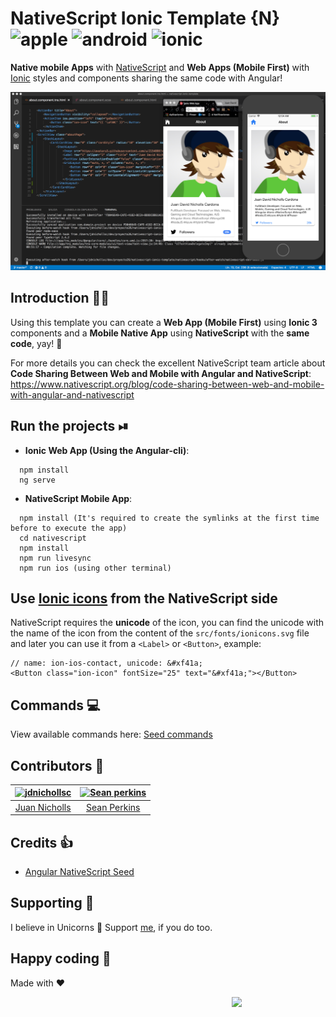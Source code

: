 # NativeScript Ionic Template {N} ![apple](https://cdn3.iconfinder.com/data/icons/picons-social/57/16-apple-32.png) ![android](https://cdn3.iconfinder.com/data/icons/logos-3/228/android-32.png) ![ionic](https://cdn3.iconfinder.com/data/icons/logos-3/512/Ionic_Logo-2-64.png)
**Native mobile Apps** with [NativeScript](https://www.nativescript.org/) and **Web Apps (Mobile First)** with [Ionic](http://ionicframework.com/) styles and components sharing the same code with Angular!

![NativeScript and Ionic](img/nativescript-ionic.png)

## Introduction 👨‍💻
Using this template you can create a **Web App (Mobile First)** using **Ionic 3** components and a **Mobile Native App** using **NativeScript** with the **same code**, yay! 👏

For more details you can check the excellent NativeScript team article about **Code Sharing Between Web and Mobile with Angular and NativeScript**: https://www.nativescript.org/blog/code-sharing-between-web-and-mobile-with-angular-and-nativescript

## Run the projects ⏯

* **Ionic Web App (Using the Angular-cli)**:
```
  npm install
  ng serve
```

* **NativeScript Mobile App**:
```
  npm install (It's required to create the symlinks at the first time before to execute the app)
  cd nativescript
  npm install
  npm run livesync
  npm run ios (using other terminal)
```

## Use [Ionic icons](https://ionicframework.com/docs/ionicons/) from the NativeScript side
NativeScript requires the **unicode** of the icon, you can find the unicode with the name of the icon from the content of the `src/fonts/ionicons.svg` file and later you can use it from a `<Label>` or `<Button>`, example:
```
// name: ion-ios-contact, unicode: &#xf41a;
<Button class="ion-icon" fontSize="25" text="&#xf41a;"></Button>
```

## Commands 💻
View available commands here: [Seed commands](https://github.com/TeamMaestro/angular-native-seed/wiki/Seed-Commands)

## Contributors 🥇
[<img alt="jdnichollsc" src="https://avatars3.githubusercontent.com/u/2154886?v=3&s=117" width="117">](https://github.com/jdnichollsc) | [<img alt="Sean perkins" src="https://avatars1.githubusercontent.com/u/13732623?v=3&s=117" width="117">](https://github.com/sean-perkins) |
:---: | :---: |
[Juan Nicholls](mailto:jdnichollsc@hotmail.com) | [Sean Perkins](https://github.com/sean-perkins) |

## Credits 👍
* [Angular NativeScript Seed](https://github.com/TeamMaestro/angular-native-seed)

## Supporting 🍻
I believe in Unicorns 🦄
Support [me](http://www.paypal.me/jdnichollsc/2), if you do too.

## Happy coding 💯
Made with ❤️

<img width="150px" src="http://phaser.azurewebsites.net/assets/nicholls.png" align="right">
